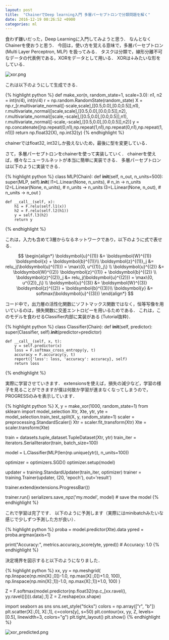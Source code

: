 ```yaml
---
layout: post
title:  "ChainerでDeep learning入門 多層パーセプトロンで分類問題を解く"
date: 2016-12-19 00:26:52 +0900
categories: ml
---
```


食わず嫌いだった，Deep Learningに入門してみようと思う．
なんとなくChainerを使おうと思う．
今回は，使い方を覚える意味で，多層パーセプトロン (Multi Layer Perceptron, MLP) を扱ってみる．
タスクは分類で，線形分離不可なデータの代表例である，XORをデータとして用いる．
XORは↓みたいな形をしている．

![xor.png]({{nktmemo.github.io}}/assets/xor.png)

これは以下のようにして生成できる．

{% highlight python %}
def make_xor(n, random_state=1, scale=3.0):
    n1, n2 = int(n/4), int(n/4)
    r = np.random.RandomState(random_state)
    X = np.r_[r.multivariate_normal([-scale,scale],[[0.5,0.0],[0.0,0.5]],n1),
              r.multivariate_normal([scale,scale],[[0.5,0.0],[0.0,0.5]],n2),
              r.multivariate_normal([scale,-scale],[[0.5,0.0],[0.0,0.5]],n1),
              r.multivariate_normal([-scale,-scale],[[0.5,0.0],[0.0,0.5]],n2)]
    y = np.concatenate([np.repeat(0,n1),np.repeat(1,n1),np.repeat(0,n1),np.repeat(1,n1)])
    return np.float32(X), np.int32(y)
{% endhighlight %}

chainerではfloat32, int32しか扱えないため，最後に型を変更している．

さて，多層パーセプトロンをchainerを使って実装していく．
chainerを使えば，様々なニューラルネットが本当に簡単に実装できる．
多層パーセプトロンは以下のように実装できる．

{% highlight python %}
class MLP(Chain):
    def __init__(self, n_out, n_units=500):
        super(MLP, self).__init__(
            l1=L.Linear(None, n_units),  # n_in -> n_units
            l2=L.Linear(None, n_units),  # n_units -> n_units
            l3=L.Linear(None, n_out),    # n_units -> n_out
        )

    def __call__(self, x):
        h1 = F.relu(self.l1(x))
        h2 = F.relu(self.l2(h1))
        y = self.l3(h2)
        return y
{% endhighlight %}

これは，入力も含めて3層からなるネットワークであり，以下のように式で表せる．

$$
\begin{align*}
\boldsymbol{u}^{(1)} &= \boldsymbol{W}^{(1)} \boldsymbol{x} + \boldsymbol{b}^{(1)}\\
\boldsymbol{z}^{(1)}_j &= relu_j(\boldsymbol{u}^{(1)}) = \max\{0, u^{(1)}_j\} \\
\boldsymbol{u}^{(2)} &= \boldsymbol{W}^{(2)} \boldsymbol{z}^{(1)}  + \boldsymbol{b}^{(2)} \\
\boldsymbol{z}^{(2)}_j &= relu_j(\boldsymbol{u}^{(2)}) = \max\{0, u^{(2)}_j\} \\
\boldsymbol{u}^{(3)} &= \boldsymbol{W}^{(3)} \boldsymbol{z}^{(2)}  + \boldsymbol{b}^{(3)}\\
\boldsymbol{y} &= softmax(\boldsymbol{u}^{(3)})
\end{align*}
$$

コード中で，出力層の活性化関数にソフトマックス関数ではなく，恒等写像を用いているのは，損失関数に交差エントロピーを用いるためである．
これは，このモデルを食わせるClassifier内部に実装がある (Tutorial抜粋)．

{% highlight python %}
class Classifier(Chain):
    def __init__(self, predictor):
        super(Classifier, self).__init__(predictor=predictor)

    def __call__(self, x, t):
        y = self.predictor(x)
        loss = F.softmax_cross_entropy(y, t)
        accuracy = F.accuracy(y, t)
        report({'loss': loss, 'accuracy': accuracy}, self)
        return loss
{% endhighlight %}

実際に学習させていきます．
extensionsを使えば，損失の減少など，学習の様子を見ることができますが僕は何故か学習が進まなくなってしまうので，PROGRESSのみを表示しています．

{% highlight python %}
X, y = make_xor(1000, random_state=1)
from sklearn import model_selection
Xtr, Xte, ytr, yte = model_selection.train_test_split(X, y, random_state=1)
scaler = preprocessing.StandardScaler()
Xtr = scaler.fit_transform(Xtr)
Xte = scaler.transform(Xte)

train = datasets.tuple_dataset.TupleDataset(Xtr, ytr)
train_iter = iterators.SerialIterator(train, batch_size=100)

model = L.Classifier(MLP(len(np.unique(ytr)), n_units=100))

optimizer = optimizers.SGD()
optimizer.setup(model)

updater = training.StandardUpdater(train_iter, optimizer)
trainer = training.Trainer(updater, (20, 'epoch'), out='result')

trainer.extend(extensions.ProgressBar())

trainer.run()
serializers.save_npz('my.model', model) # save the model
{% endhighlight %}

これで学習は完了です．
以下のように予測します（実際にはminibatchみたいな感じで少しずつ予測した方が良い）．

{% highlight python %}
proba = model.predictor(Xte).data
ypred = proba.argmax(axis=1)

print("Accuracy:", metrics.accuracy_score(yte, ypred)) # Accuracy: 1.0
{% endhighlight %}

決定境界を図示すると以下のようになりました．

{% highlight python %}
xx, yy = np.meshgrid(
    np.linspace(np.min(X[:,0])-1.0, np.max(X[:,0])+1.0, 100),
    np.linspace(np.min(X[:,1])-1.0, np.max(X[:,1])+1.0, 100)
)

Z = F.softmax(model.predictor(np.float32(np.c_[xx.ravel(), yy.ravel()]))).data[:,1]
Z = Z.reshape(xx.shape)

import seaborn as sns
sns.set_style("ticks")
colors = np.array(["r", "b"])
plt.scatter(X[:,0], X[:,1], c=colors[y], s=50)
plt.contour(xx, yy, Z, levels=[0.5], linewidth=3, colors="g")
plt.tight_layout()
plt.show()
{% endhighlight %}

![xor_predicted.png]({{nktmemo.github.io}}/assets/xor_predicted.png)
